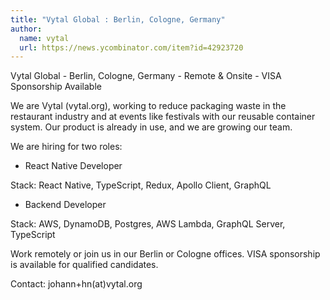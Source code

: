 ```yaml
---
title: "Vytal Global : Berlin, Cologne, Germany"
author:
  name: vytal
  url: https://news.ycombinator.com/item?id=42923720
---
```

Vytal Global - Berlin, Cologne, Germany - Remote &amp; Onsite - VISA Sponsorship Available

We are Vytal (vytal.org), working to reduce packaging waste in the restaurant industry and at events like festivals with our reusable container system. Our product is already in use, and we are growing our team.

We are hiring for two roles:

* React Native Developer

Stack: React Native, TypeScript, Redux, Apollo Client, GraphQL

* Backend Developer

Stack: AWS, DynamoDB, Postgres, AWS Lambda, GraphQL Server, TypeScript

Work remotely or join us in our Berlin or Cologne offices. VISA sponsorship is available for qualified candidates.

Contact: johann+hn(at)vytal.org
<JobApplication />

